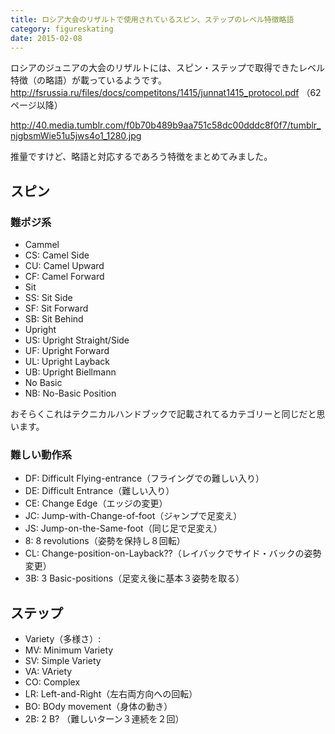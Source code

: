 ```yaml
---
title: ロシア大会のリザルトで使用されているスピン、ステップのレベル特徴略語
category: figureskating
date: 2015-02-08
---
```


ロシアのジュニアの大会のリザルトには、スピン・ステップで取得できたレベル特徴（の略語）が載っているようです。
http://fsrussia.ru/files/docs/competitons/1415/junnat1415_protocol.pdf
（62ページ以降）

http://40.media.tumblr.com/f0b70b489b9aa751c58dc00dddc8f0f7/tumblr_njgbsmWie51u5jws4o1_1280.jpg

推量ですけど、略語と対応するであろう特徴をまとめてみました。

## スピン

### 難ポジ系

- Cammel
 - CS: Camel Side
 - CU: Camel Upward
 - CF: Camel Forward
- Sit
 - SS: Sit Side
 - SF: Sit Forward
 - SB: Sit Behind
- Upright
 - US: Upright Straight/Side
 - UF: Upright Forward
 - UL: Upright Layback
 - UB: Upright Biellmann
- No Basic
 - NB: No-Basic Position

おそらくこれはテクニカルハンドブックで記載されてるカテゴリーと同じだと思います。

### 難しい動作系

- DF: Difficult Flying-entrance（フライングでの難しい入り）
- DE: Difficult Entrance（難しい入り）
- CE: Change Edge（エッジの変更）
- JC: Jump-with-Change-of-foot（ジャンプで足変え）
- JS: Jump-on-the-Same-foot（同じ足で足変え）
- 8: 8 revolutions（姿勢を保持し８回転）
- CL: Change-position-on-Layback??（レイバックでサイド・バックの姿勢変更）
- 3B: 3 Basic-positions（足変え後に基本３姿勢を取る）

## ステップ

- Variety（多様さ）:
 - MV: Minimum Variety
 - SV: Simple Variety
 - VA: VAriety
 - CO: Complex
- LR: Left-and-Right（左右両方向への回転）
- BO: BOdy movement（身体の動き）
- 2B: 2 B? （難しいターン３連続を２回）





